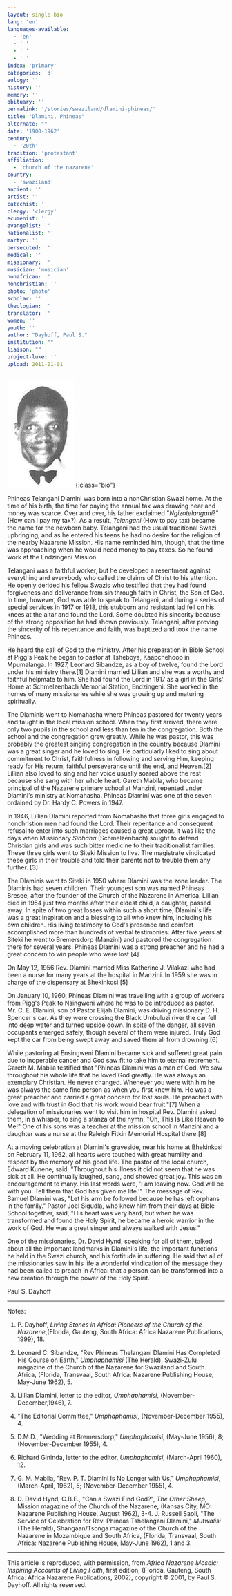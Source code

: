 ```yaml
---
layout: single-bio
lang: 'en'
languages-available:
  - 'en'
  - ' '
  - ' '
  - ' '
index: 'primary'
categories: 'd'
eulogy: ''
history: ''
memory: ''
obituary: ''
permalink: '/stories/swaziland/dlamini-phineas/'
title: "Dlamini, Phineas"
alternate: ""
date: '1900-1962'
century:
  - '20th'
tradition: 'protestant'
affiliation:
  - 'church of the nazarene'
country:
  - 'swaziland'
ancient: ''
artist: ''
catechist: ''
clergy: 'clergy'
ecumenist: ''
evangelist: ''
nationalist: ''
martyr: ''
persecuted: ''
medical: ''
missionary: ''
musician: 'musician'
nonafrican: ''
nonchristian: ''
photo: 'photo'
scholar: ''
theologian: ''
translator: ''
women: ''
youth: ''
author: "Dayhoff, Paul S."
institution: ""
liaison: ""
project-luke: ''
upload: 2011-01-01
---
```


![Phineas Dlamini](/images/bio-pics/swaziland/dlamini-phineas/dlamini_phineas.jpg){:class="bio"}

Phineas Telangani Dlamini was born into a nonChristian Swazi home.  At the time of his birth, the time for paying the annual tax was drawing near and money was scarce.  Over and over, his father exclaimed "*Ngizotelangani*?" (How can I pay my tax?). As a result, *Telangani* (How to pay tax) became the name for the newborn baby.  Telangani had the usual traditional Swazi upbringing, and as he entered his teens he had no desire for the religion of the nearby Nazarene Mission.  His name reminded him, though, that the time was approaching when he would need money to pay taxes.  So he found work at the Endzingeni Mission.

Telangani was a faithful worker, but he developed a resentment against everything and everybody who called the claims of Christ to his attention.  He openly derided his fellow Swazis who testified that they had found forgiveness and deliverance from sin through faith in Christ, the Son of God.  In time, however, God was able to speak to Telangani, and during a series of special services in 1917 or 1918, this stubborn and resistant lad fell on his knees at the altar and found the Lord. Some doubted his sincerity because of the strong opposition he had shown previously.  Telangani, after proving the sincerity of his repentance and faith, was baptized and took the name Phineas.

He heard the call of God to the ministry.  After his preparation in Bible School at Pigg's Peak he began to pastor at Tsheboya, Kaapchehoop in Mpumalanga.  In 1927, Leonard Sibandze, as a boy of twelve, found the Lord under his ministry there.[1]    Dlamini married Lillian and she was a worthy and faithful helpmate to him.  She had found the Lord in 1917 as a girl in the Girls' Home at Schmelzenbach Memorial Station, Endzingeni. She worked in the homes of many missionaries while she was growing up and maturing spiritually.

The Dlaminis went to Nomahasha where Phineas pastored for twenty years and taught in the local mission school.  When they first arrived, there were only two pupils in the school and less than ten in the congregation.  Both the school and the congregation grew greatly.  While he was pastor, this was probably the greatest singing congregation in the country because Dlamini was a great singer and he loved to sing.  He particularly liked to sing about commitment to Christ, faithfulness in following and serving Him, keeping ready for His return, faithful perseverance until the end, and Heaven.[2] Lillian also loved to sing and her voice usually soared above the rest because she sang with her whole heart. Gareth Mabila, who became principal of the Nazarene primary school at Manzini, repented under Dlamini's ministry at Nomahasha.  Phineas Dlamini was one of the seven ordained by Dr. Hardy C. Powers in 1947.

In 1946, Lillian Dlamini reported from Nomahasha that three girls engaged to nonchristion men had found the Lord. Their repentance and consequent refusal to enter into such marriages caused a great uproar.  It was like the days when Missionary *Sibhaha* (Schmelzenbach) sought to defend Christian girls and was such bitter medicine to their traditionalist families.  These three girls went to Siteki Mission to live.  The magistrate vindicated these girls in their trouble and told their parents not to trouble them any further. [3]

The Dlaminis went to Siteki in 1950 where Dlamini was the zone leader.  The Dlaminis had seven children. Their youngest son was named Phineas Bresee, after the founder of the Church of the Nazarene in America. Lillian died in 1954 just two months after their eldest child, a daughter, passed away. In spite of two great losses within such a short time, Dlamini's life was a great inspiration and a blessing to all who knew him, including his own children.  His living testimony to God's presence and comfort accomplished more than hundreds of verbal testimonies. After five years at Siteki he went to Bremersdorp (Manzini) and pastored the congregation there for several years.  Phineas Dlamini was a strong preacher and he had a great concern to win people who were lost.[4]

On May 12, 1956 Rev. Dlamini married Miss Katherine J. Vilakazi who had been a nurse for many years at the hospital in Manzini.  In 1959 she was in charge of the dispensary at Bhekinkosi.[5]

On January 10, 1960, Phineas Dlamini was travelling with a group of workers from Pigg's Peak to Nsingweni where he was to be introduced as pastor.  Mr. C. E. Dlamini, son of Pastor Elijah Dlamini, was driving missionary D. H. Spencer's car. As they were crossing the Black Umbuluzi river the car fell into deep water and turned upside down.  In spite of the danger, all seven occupants emerged safely, though several of them were injured. Truly God kept the car from being swept away and saved them all from drowning.[6]

While pastoring at Ensingweni Dlamini became sick and suffered great pain due to inoperable cancer and God saw fit to take him to eternal retirement.  Gareth M. Mabila testified that "Phineas Dlamini was a man of God.  We saw throughout his whole life that he loved God greatly.  He was always an exemplary Christian.  He never changed.  Whenever you were with him he was always the same fine person as when you first knew him.  He was a great preacher and carried a great concern for lost souls.  He preached with love and with trust in God that his work would bear fruit."[7] When a delegation of missionaries went to visit him in hospital Rev. Dlamini asked them, in a whisper, to sing a stanza of the hymn, "Oh, This Is Like Heaven to Me!"  One of his sons was a teacher at the mission school in Manzini and a daughter was a nurse at the Raleigh Fitkin Memorial Hospital there.[8]

At a moving celebration at Dlamini's graveside, near his home at Bhekinkosi on February 11, 1962, all hearts were touched with great humility and respect by the memory of his good life.  The pastor of the local church, Edward Kunene, said, "Throughout his illness it did not seem that he was sick at all.  He continually laughed, sang, and showed great joy.  This was an encouragement to many.  His last words were, 'I am leaving now.  God will be with you.  Tell them that God has given me life.'"  The message of Rev. Samuel Dlamini was, "Let his arm be followed because he has left orphans in the family."  Pastor Joel Sigudla, who knew him from their days at Bible School together, said, "His heart was very hard, but when he was transformed and  found the Holy Spirit, he became a heroic warrior in the work of God.  He was a great singer and always walked with Jesus."

One of the missionaries, Dr. David Hynd, speaking for all of them, talked about all the important landmarks in Dlamini's life, the important functions he held in the Swazi church, and his fortitude in suffering. He said that all of the missionaries saw in his life a wonderful vindication of the message they had been called to preach in Africa: that a person can be transformed into a new creation through the power of the Holy Spirit.

Paul S. Dayhoff

---

Notes:

1. P. Dayhoff, *Living Stones in Africa: Pioneers of the Church of the Nazarene*,(Florida, Gauteng, South Africa:
Africa Nazarene Publications, 1999), 18.

2. Leonard C. Sibandze, "Rev Phineas Thelangani Dlamini Has Completed His Course on Earth," *Umphaphamisi* (The Herald), Swazi-Zulu magazine of the Church of the Nazarene for Swaziland and South Africa, (Florida, Transvaal, South Africa: Nazarene Publishing House, May-June 1962), 5.

3. Lillian Dlamini, letter to the editor, *Umphaphamisi*, (November-December,1946), 7.

4. "The Editorial Committee," *Umphaphamisi*, (November-December 1955), 4.

5. D.M.D., "Wedding at Bremersdorp," *Umphaphamisi*, (May-June 1956), 8;  (November-December 1955), 4.

6. Richard Gininda, letter to the editor, *Umphaphamisi*, (March-April 1960), 12.

7. G. M. Mabila, "Rev. P. T. Dlamini Is No Longer with Us," *Umphaphamisi*, (March-April, 1962), 5;  (November-December 1955), 4.

8. D. David Hynd, C.B.E., "Can a Swazi  Find God?", *The Other Sheep*, Mission magazine of the Church of the Nazarene, (Kansas City, MO: Nazarene Publishing House. August 1962), 3-4.  J. Russell Saoli, "The Service of Celebration for Rev. Phineas Tshelangani Dlamini,"  *Mutwalisi* (The Herald), Shangaan/Tsonga magazine of the Church of the Nazarene in Mozambique and South Africa, (Florida, Transvaal, South Africa: Nazarene Publishing House, May-June 1962), 1 and 3.

---

This article is reproduced, with permission, from *Africa Nazarene Mosaic: Inspiring Accounts of Living Faith*, first edition, (Florida, Gauteng, South Africa: Africa Nazarene Publications, 2002), copyright &copy; 2001, by Paul S. Dayhoff.  All rights reserved.
